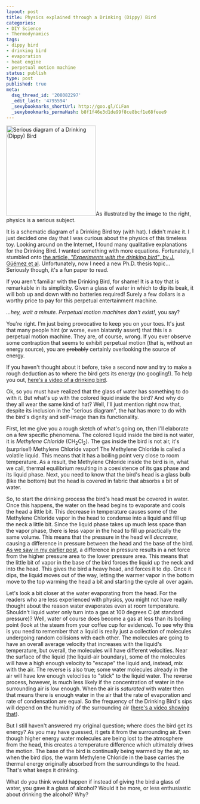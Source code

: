 ```yaml
---
layout: post
title: Physics explained through a Drinking (Dippy) Bird
categories:
- DIY Science
- Thermodynamics
tags:
- dippy bird
- drinking bird
- evaporation
- heat engine
- perpetual motion machine
status: publish
type: post
published: true
meta:
  dsq_thread_id: '208082297'
  _edit_last: '4795594'
  _sexybookmarks_shortUrl: http://goo.gl/CLFan
  _sexybookmarks_permaHash: b8f1f46e3d1de99f8ce8bcf1e68feee9
---
```

<a href="http://scitation.aip.org/getabs/servlet/GetabsServlet?prog=normal&amp;id=AJPIAS000071000012001257000001&amp;idtype=cvips&amp;gifs=yes"><img class="size-full wp-image-253 alignright" title="Drinking Bird" src="http://morningcoffeephysics.files.wordpress.com/2008/11/drinkingbird.jpg" alt="Serious diagram of a Drinking (Dippy) Bird" width="240" height="241" /></a>As illustrated by the image to the right, physics is a serious subject.

It is a schematic diagram of a Drinking Bird toy (with hat). I didn't make it. I just decided one day that I was curious about the physics of this timeless toy. Looking around on the Internet, I found many qualitative explanations for the Drinking Bird. I wanted something with more equations. Fortunately, I stumbled onto <a href="http://scitation.aip.org/getabs/servlet/GetabsServlet?prog=normal&amp;id=AJPIAS000071000012001257000001&amp;idtype=cvips&amp;gifs=yes">the article, <em>"Experiments with the drinking bird"</em>, by J. Güémez et al</a>. Unfortunately, now I need a new Ph.D. thesis topic... Seriously though, it's a fun paper to read.

If you aren't familiar with the Drinking Bird, for shame! It is a toy that is remarkable in its simplicity. Given a glass of water in which to dip its beak, it will bob up and down with no batteries required! Surely a few dollars is a worthy price to pay for this perpetual entertainment machine.

<em>...hey, wait a minute. Perpetual motion machines don't exist!</em>, you say?

You're right. I'm just being provocative to keep you on your toes. It's just that many people hint (or worse, even blatantly assert) that this is a perpetual motion machine. They are, of course, wrong. If you ever observe some contraption that seems to exhibit perpetual motion (that is, without an energy source), you are <span style="text-decoration:line-through;">probably</span> certainly overlooking the source of energy.

If you haven't thought about it before, take a second now and try to make a rough deduction as to where the bird gets its energy (no googling!). To help you out, <a href="http://www.youtube.com/watch?v=cTkx3cdO5rM">here's a video of a drinking bird</a>.

Ok, so you must have realized that the glass of water has something to do with it. But what's up with the colored liquid inside the bird? And why do they all wear the same kind of hat? Well, I'll just mention right now that, despite its inclusion in the "serious diagram", the hat has more to do with the bird's dignity and self-image than its functionality.

First, let me give you a rough sketch of what's going on, then I'll elaborate on a few specific phenomena. The colored liquid inside the bird is not water, it is <em>Methylene Chloride</em> (CH<sub>2</sub>Cl<sub>2</sub>). The gas inside the bird is not air, it's (surprise!) Methylene Chloride vapor! The Methylene Chloride is called a volatile liquid. This means that it has a boiling point very close to room temperature. As a result, the Methylene Chloride inside the bird is in, what we call, thermal equilibrium resulting in a coexistence of its gas phase and its liquid phase. Next, you need to know that the bird's head is a glass bulb (like the bottom) but the head is covered in fabric that absorbs a bit of water.

So, to start the drinking process the bird's head must be covered in water. Once this happens, the water on the head begins to evaporate and cools the head a little bit. This decrease in temperature causes some of the Methylene Chloride vapor in the head to condense into a liquid and fill up the neck a little bit. Since the liquid phase takes up much less space than the vapor phase, there is less vapor in the head to fill up practically the same volume. This means that the pressure in the head will <em>decrease,</em> causing a difference in pressure between the head and the base of the bird<em>. </em><a href="http://morningcoffeephysics.wordpress.com/2008/10/28/an-inverse-glass-of-water/trackback">As we saw in my earlier post</a>, a difference in pressure results in a net force from the higher pressure area to the lower pressure area. This means that the little bit of vapor in the base of the bird forces the liquid up the neck and into the head. This gives the bird a heavy head, and forces it to dip. Once it dips, the liquid moves out of the way, letting the warmer vapor in the bottom move to the top warming the head a bit and starting the cycle all over again.

Let's look a bit closer at the water evaporating from the head. For the readers who are less experienced with physics, you might not have really thought about the reason water evaporates even at room temperature. Shouldn't liquid water only turn into a gas at 100 degrees C (at standard pressure)? Well, water of course does become a gas at less than its boiling point (look at the steam from your coffee cup for evidence). To see why this is you need to remember that a liquid is really just a collection of molecules undergoing random collisions with each other. The molecules are going to have an overall average velocity that increases with the liquid's temperature, but overall, the molecules will have different velocities. Near the surface of the liquid (the liquid-air boundary), some of the molecules will have a high enough velocity to "escape" the liquid and, instead, mix with the air. The reverse is also true; some water molecules already in the air will have low enough velocities to "stick" to the liquid water. The reverse process, however, is much less likely if the concentration of water in the surrounding air is low enough. When the air is <em>saturated</em> with water then that means there is enough water in the air that the rate of evaporation and rate of condensation are equal. So the frequency of the Drinking Bird's sips will depend on the humidity of the surrounding air (<a href="http://www.youtube.com/watch?v=mIjXg5fvvas">here's a video showing that</a>).

But I still haven't answered my original question; where does the bird get its energy? As you may have guessed, it gets it from the surrounding air. Even though higher energy water molecules are being lost to the atmosphere from the head, this creates a temperature difference which ultimately drives the motion. The base of the bird is continually being warmed by the air, so when the bird dips, the warm Methylene Chloride in the base carries the thermal energy originally absorbed from the surroundings to the head. That's what keeps it drinking.

What do you think would happen if instead of giving the bird a glass of water, you gave it a glass of alcohol? Would it be more, or less enthusiastic about drinking the alcohol? Why?
